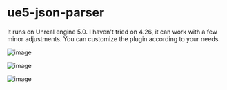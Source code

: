 # ue5-json-parser
 It runs on Unreal engine 5.0. I haven't tried on 4.26, it can work with a few minor adjustments. 
 You can customize the plugin according to your needs. 
 
![image](https://github.com/user-attachments/assets/efe62c49-bf97-4dd1-b89c-2f50ebb870df)

![image](https://github.com/user-attachments/assets/ef81130d-5e22-46db-93da-9b0ac2da2e7a)

![image](https://github.com/user-attachments/assets/b576b58a-8b56-4309-bd77-e6a2cc77ab0d)

